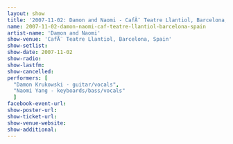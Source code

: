 ```yaml
---
layout: show
title: '2007-11-02: Damon and Naomi - CafÃ¨ Teatre Llantiol, Barcelona, Spain'
name: 2007-11-02-damon-naomi-caf-teatre-llantiol-barcelona-spain
artist-name: 'Damon and Naomi'
show-venue: 'CafÃ¨ Teatre Llantiol, Barcelona, Spain'
show-setlist: 
show-date: 2007-11-02
show-radio: 
show-lastfm: 
show-cancelled: 
performers: [
  "Damon Krukowski - guitar/vocals",
  "Naomi Yang - keyboards/bass/vocals"
  ]
facebook-event-url: 
show-poster-url: 
show-ticket-url: 
show-venue-website: 
show-additional: 
---
```


